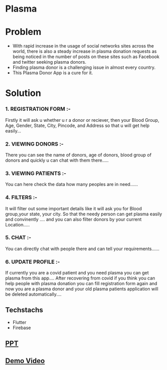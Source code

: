 # Plasma

# Problem

- With rapid increase in the usage of social networks sites across the world, there is also a steady increase in plasma donation requests as being noticed in the number of posts on these sites such as Facebook and twitter seeking plasma donors. 
- Finding plasma donor is a challenging issue in almost every country. 
- This Plasma Donor App is a cure for it.

# Solution

### 1. REGISTRATION FORM  :- 
Firstly it will ask u whether u r a donor or reciever, then your Blood Group, Age, Gender, State, City, Pincode, and Address so that u will get help easily...

### 2. VIEWING DONORS :- 
There you can see the name of donors, age of donors, blood group of donors and quickly u can chat with them there.....

### 3. VIEWING PATIENTS  :- 
You can here check the data how many peoples are in need......

### 4. FILTERS :- 
It will filter out some important details like it will ask you for Blood group,your state, your city. So that the needy person can get plasma easily and convinently ....
and you can also filter donors by your current Location.....

### 5. CHAT :-  
You can directly chat with people there and  can tell your requirements......

### 6. UPDATE PROFILE :- 
If currently you are a covid patient and you need plasma you can get plasma from this app....
After recovering from covid if you think you can help people with plasma donation you can fill registration form again and now you are a plasma donor and your old plasma patients application will be deleted automatically....

## Techstachs
- Flutter
- Firebase


## [PPT](https://docs.google.com/presentation/d/1rLbAgC2QCO6-Du2upyxPwTqKHgJ0hF8sDKDdhGTCdos/edit?usp=sharing)
## [Demo Video](https://youtu.be/cVuld2WJcmQ)

